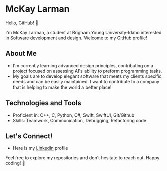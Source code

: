 # McKay Larman

Hello, GitHub! 👋

I'm McKay Larman, a student at Brigham Young University-Idaho interested in Software development and design. Welcome to my GitHub profile!

## About Me

- I'm currently learning advanced design principles, contributing on a project focused on assessing AI's ability to preform programming tasks.
- My goals are to develop elegant software that meets my clients specific needs and can be easily maintained. I want to contribute to a company that is helping to make the world a better place!

## Technologies and Tools

- Proficient in: C++, C, Python, C#, Swift, SwiftUI, Git/Github
- Skills: Teamwork, Communication, Debugging, Refactoring code

## Let's Connect!

- Here is my [LinkedIn](https://www.linkedin.com/in/mckay-larman-45686a346/) profile

Feel free to explore my repositories and don't hesitate to reach out. Happy coding! 🚀
